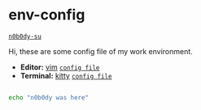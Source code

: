 # env-config

[`n0b0dy-su`](https://github.com/n0b0dy-su)

Hi, these are some config file of my work environment.

- **Editor:** [vim](https://github.com/vim) [`config file`](kitty.conf)
- **Terminal:** [kitty](https://github.com/kovidgoyal/kitty/) [`config file`](.vimrc)

```bash

echo "n0b0dy was here"

```
